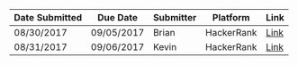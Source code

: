 Date Submitted | Due Date     | Submitter | Platform    | Link
---------------|--------------|-----------|-------------|-----------
08/30/2017     | 09/05/2017   | Brian     | HackerRank  | [Link](https://www.hackerrank.com/challenges/staircase/problem)
08/31/2017     | 09/06/2017   | Kevin     | HackerRank  | [Link](https://www.hackerrank.com/challenges/between-two-sets)

